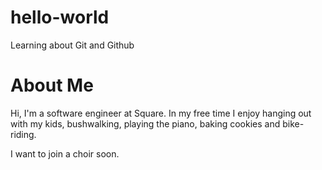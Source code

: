 # hello-world
Learning about Git and Github

# About Me
Hi, I'm a software engineer at Square.  In my free time I enjoy hanging out with my kids, bushwalking, playing the piano, baking cookies and bike-riding.

I want to join a choir soon.
